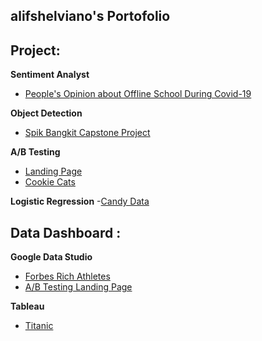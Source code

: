 ## alifshelviano's Portofolio


## Project:

**Sentiment Analyst** 

- [People's Opinion about Offline School During Covid-19](https://github.com/alifshelviano/Sentimen_analysis-PTM-Covid)

**Object Detection**

- [Spik Bangkit Capstone Project](https://github.com/alifshelviano/spikproject)

**A/B Testing**

- [Landing Page]()
- [Cookie Cats]()

**Logistic Regression**
-[Candy Data](https://github.com/alifshelviano/Candy-Analysis)



## Data Dashboard :

 **Google Data Studio**
 - [Forbes Rich Athletes](https://datastudio.google.com/u/0/reporting/c4314816-d60a-45c0-82ab-6f71b65ff192/page/p_w0umfl7xtc)
 - [A/B Testing Landing Page](https://datastudio.google.com/reporting/8809616c-848e-442b-9e94-a599b8f7d186)

 **Tableau**

 - [Titanic](https://drive.google.com/file/d/1siLUtdCjne0i9IbCCXGql0HLiGnjlU5B/view?usp=sharing)

